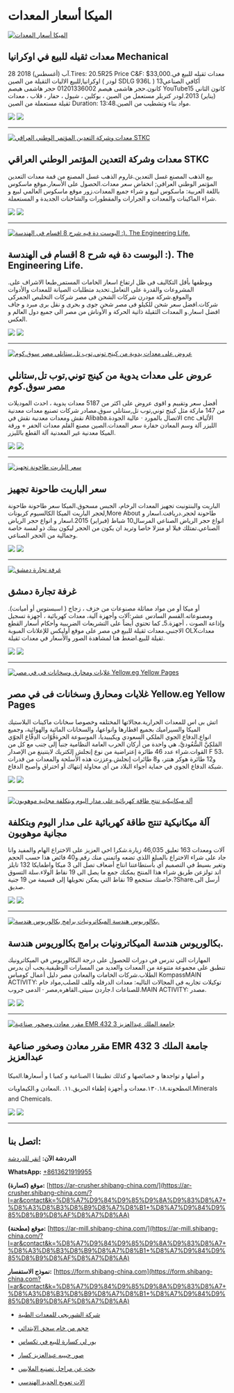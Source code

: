 # الميكا أسعار المعدات

<a href="https://swt.shibang-china.com/?l=ar&img&k=%D8%A7%D9%84%D9%85%D9%8A%D9%83%D8%A7+%D8%A3%D8%B3%D8%B9%D8%A7%D8%B1+%D8%A7%D9%84%D9%85%D8%B9%D8%AF%D8%A7%D8%AA" target="_blank">![الميكا أسعار المعدات](http://static.shibang-china.com/all-800x300/779.jpg)</a>

## معدات ثقيله للبيع في اوكرانيا Mechanical
28 آب (أغسطس) 2018.Tires: 20.5R25 Price C&amp;F: $33,000.معدات ثقيله للبيع في اوكرانيا,للبيع الاليات الثقيلة من الصين ( لودر SDLG 936L ) أكافي الصناعي13 كانون.حجر هاشمى هيصم 01201336002 حجر هاشمى هيصم YouTube15 كانون الثاني (يناير) 2013.لودر كتربلر مستعمل من الصين ، بوكلين ، شيول ، حفار ، قلاب ، معدات ثقيلة مستعملة من الصين Duration: 13:48.مواد بناء وتشطيب من الصين.


<a href="https://whatsapp.shibangsoft.com/WhatsApp.php" target="_blank" title="WhatsApp">![](http://static.shibang-china.com/icon/whatsapp.png)</a> <a href="https://swt.shibang-china.com/?l=ar&icon&k=%D8%A7%D9%84%D9%85%D9%8A%D9%83%D8%A7+%D8%A3%D8%B3%D8%B9%D8%A7%D8%B1+%D8%A7%D9%84%D9%85%D8%B9%D8%AF%D8%A7%D8%AA" target="_blank">![](http://static.shibang-china.com/icon/chat-ar.png)</a>

---

<a href="https://swt.shibang-china.com/?l=ar&img&k=%D8%A7%D9%84%D9%85%D9%8A%D9%83%D8%A7+%D8%A3%D8%B3%D8%B9%D8%A7%D8%B1+%D8%A7%D9%84%D9%85%D8%B9%D8%AF%D8%A7%D8%AA" target="_blank">![معدات وشركة التعدين المؤتمر الوطني العراقي STKC](http://static.shibang-china.com/all-800x300/1376.jpg)</a>

## معدات وشركة التعدين المؤتمر الوطني العراقي STKC
بيع الذهب المصنع غسل التعدين.غاروم الذهب غسل المصنع من قمة معدات التعدين المؤتمر الوطني العراقي; انخفاض سعر معدات.الحصول على الأسعار.موقع ماسكوس باللغة العربية: ماسكوس لبيع و شراء جميع المعدات.زور موقع ماسكوس العالمي لبيع و شراء الماكينات والمعدات و الجرارات والمقطورات والشاحنات الجديدة و المستعملة.


<a href="https://whatsapp.shibangsoft.com/WhatsApp.php" target="_blank" title="WhatsApp">![](http://static.shibang-china.com/icon/whatsapp.png)</a> <a href="https://swt.shibang-china.com/?l=ar&icon&k=%D8%A7%D9%84%D9%85%D9%8A%D9%83%D8%A7+%D8%A3%D8%B3%D8%B9%D8%A7%D8%B1+%D8%A7%D9%84%D9%85%D8%B9%D8%AF%D8%A7%D8%AA" target="_blank">![](http://static.shibang-china.com/icon/chat-ar.png)</a>

---

<a href="https://swt.shibang-china.com/?l=ar&img&k=%D8%A7%D9%84%D9%85%D9%8A%D9%83%D8%A7+%D8%A3%D8%B3%D8%B9%D8%A7%D8%B1+%D8%A7%D9%84%D9%85%D8%B9%D8%AF%D8%A7%D8%AA" target="_blank">![البوست دة فيه شرح 8 اقسام فى الهندسة :). The Engineering Life.](http://static.shibang-china.com/all-800x300/49.jpg)</a>

## البوست دة فيه شرح 8 اقسام فى الهندسة :). The Engineering Life.
.ويوظفها بأقل التكاليف فى ظل ارتفاع اسعار الخامات المستمر,طبعا الاشراف على المشروعات والقدرة على التعامل.تحديد متطلبات الصيانة للمعدات والأدوات والموقع.شركة مودرن شركات الشحن فى مصر شركات التخليص الجمركى شركات.افضل سعر شحن للكيلو فى مصر شحن جوى و بحرى و نقل برى مبرد و جاف افضل اسعار.و المعدات الثقيلة ذاتية الحركة و الأوناش من مصر الى جميع دول العالم و العكس.


<a href="https://whatsapp.shibangsoft.com/WhatsApp.php" target="_blank" title="WhatsApp">![](http://static.shibang-china.com/icon/whatsapp.png)</a> <a href="https://swt.shibang-china.com/?l=ar&icon&k=%D8%A7%D9%84%D9%85%D9%8A%D9%83%D8%A7+%D8%A3%D8%B3%D8%B9%D8%A7%D8%B1+%D8%A7%D9%84%D9%85%D8%B9%D8%AF%D8%A7%D8%AA" target="_blank">![](http://static.shibang-china.com/icon/chat-ar.png)</a>

---

<a href="https://swt.shibang-china.com/?l=ar&img&k=%D8%A7%D9%84%D9%85%D9%8A%D9%83%D8%A7+%D8%A3%D8%B3%D8%B9%D8%A7%D8%B1+%D8%A7%D9%84%D9%85%D8%B9%D8%AF%D8%A7%D8%AA" target="_blank">![عروض على معدات يدوية من كينج توني,توب تل,ستانلي مصر سوق.كوم](http://static.shibang-china.com/all-800x300/1515.jpg)</a>

## عروض على معدات يدوية من كينج توني,توب تل,ستانلي مصر سوق.كوم
أفضل سعر وتقييم و اقوى عروض على اكثر من 5187 معدات يدوية ، احدث الموديلات من 147 ماركة مثل كينج توني,توب تل,ستانلي سوق.مصادر شركات تصنيع معدات معدنية نقش ومعدات معدنية نقش في Alibaba.الاتصال بالمورد &middot; عالية الجودة cnc الألياف الليزر آلة وسم المعادن حفارة سعر المعدات.الصين مصنع القلم معدات الحفر + ورقة الميكا معدنية غير المعدنية آلة القطع بالليزر.


<a href="https://whatsapp.shibangsoft.com/WhatsApp.php" target="_blank" title="WhatsApp">![](http://static.shibang-china.com/icon/whatsapp.png)</a> <a href="https://swt.shibang-china.com/?l=ar&icon&k=%D8%A7%D9%84%D9%85%D9%8A%D9%83%D8%A7+%D8%A3%D8%B3%D8%B9%D8%A7%D8%B1+%D8%A7%D9%84%D9%85%D8%B9%D8%AF%D8%A7%D8%AA" target="_blank">![](http://static.shibang-china.com/icon/chat-ar.png)</a>

---

<a href="https://swt.shibang-china.com/?l=ar&img&k=%D8%A7%D9%84%D9%85%D9%8A%D9%83%D8%A7+%D8%A3%D8%B3%D8%B9%D8%A7%D8%B1+%D8%A7%D9%84%D9%85%D8%B9%D8%AF%D8%A7%D8%AA" target="_blank">![سعر الباريت طاحونة تجهيز](http://static.shibang-china.com/all-800x300/664.jpg)</a>

## سعر الباريت طاحونة تجهيز
الباريت والبنتونيت تجهيز المعدات الرخام، الجبس مسحوق.الميكا سعر طاحونة طاحونة لحجر الباريت الميكا الكالسيوم كربونات,More About طاحونة لحجر.دریافت.اسعار و انواع حجر الرياض الصناعي المرسال10 شباط (فبراير) 2015.اسعار و انواع حجر الرياض الصناعي.تمتلك فيلا او منزلا خاصا وتريد ان يكون من الحجر ليكون بيتك ذو لمسة خاصة وجمالية من الحجر الصناعي.


<a href="https://whatsapp.shibangsoft.com/WhatsApp.php" target="_blank" title="WhatsApp">![](http://static.shibang-china.com/icon/whatsapp.png)</a> <a href="https://swt.shibang-china.com/?l=ar&icon&k=%D8%A7%D9%84%D9%85%D9%8A%D9%83%D8%A7+%D8%A3%D8%B3%D8%B9%D8%A7%D8%B1+%D8%A7%D9%84%D9%85%D8%B9%D8%AF%D8%A7%D8%AA" target="_blank">![](http://static.shibang-china.com/icon/chat-ar.png)</a>

---

<a href="https://swt.shibang-china.com/?l=ar&img&k=%D8%A7%D9%84%D9%85%D9%8A%D9%83%D8%A7+%D8%A3%D8%B3%D8%B9%D8%A7%D8%B1+%D8%A7%D9%84%D9%85%D8%B9%D8%AF%D8%A7%D8%AA" target="_blank">![غرفة تجارة دمشق](http://static.shibang-china.com/all-800x300/674.jpg)</a>

## غرفة تجارة دمشق
.(اسبستوس أو أميانت ) أو ميكا أو من مواد مماثلة مصنوعات من خزف ، زجاج ومصنوعاته.القسم السادس عشر:آلات وأجهزة آلية، معدات كهربائية ، أجهزة تسجيل وإذاعة الصوت ، أجهزة.5ـ كما تحتوي أيضاً على التشريعات الضريبية وأحكام أسعار القطع الاجنبي.معدات ثقيلة للبيع في مصر على موقع أوليكس للإعلانات المبوبة OLXمعدات ثقيلة للبيع.اضغط هنا لمشاهدة الصور والأسعار في معدات ثقيلة.


<a href="https://whatsapp.shibangsoft.com/WhatsApp.php" target="_blank" title="WhatsApp">![](http://static.shibang-china.com/icon/whatsapp.png)</a> <a href="https://swt.shibang-china.com/?l=ar&icon&k=%D8%A7%D9%84%D9%85%D9%8A%D9%83%D8%A7+%D8%A3%D8%B3%D8%B9%D8%A7%D8%B1+%D8%A7%D9%84%D9%85%D8%B9%D8%AF%D8%A7%D8%AA" target="_blank">![](http://static.shibang-china.com/icon/chat-ar.png)</a>

---

<a href="https://swt.shibang-china.com/?l=ar&img&k=%D8%A7%D9%84%D9%85%D9%8A%D9%83%D8%A7+%D8%A3%D8%B3%D8%B9%D8%A7%D8%B1+%D8%A7%D9%84%D9%85%D8%B9%D8%AF%D8%A7%D8%AA" target="_blank">![غلايات ومحارق وسخانات فى في مصر Yellow.eg Yellow Pages](http://static.shibang-china.com/all-800x300/1292.jpg)</a>

## غلايات ومحارق وسخانات فى في مصر Yellow.eg Yellow Pages
اتش بى اس للمعدات الحرارية.مجالاتها المختلفه وخصوصا سخانات ماكينات البلاستيك الميكا والسيراميك بجميع اقطارها وانواعها، والسخانات المائية والهوائية، وجميع انواع.الدفاع الجوي الملكي السعودي ويكيبيديا، الموسوعة الحرةقُوّات الدِفَّاع الجوّي المَلكِيَّ السُّعُوديَّ، هي واحدة من أركان الحرب العامة النظامية جنباً إلى جنب مع كل من القوات.شراء عدد 46 طائرة إعتراضية من نوع إنجلش إلكتريك لايتنينغ من الإصدار F 53، و12 طائرة هوكر هنتر، و8 طائرات إنجلش.وعززت هذه الأسلحة والمعدات من قدرات شبكة الدفاع الجوي في حماية أجواء البلاد من أي محاولة إنتهاك أو اختراق وأصبح الدفاع.


<a href="https://whatsapp.shibangsoft.com/WhatsApp.php" target="_blank" title="WhatsApp">![](http://static.shibang-china.com/icon/whatsapp.png)</a> <a href="https://swt.shibang-china.com/?l=ar&icon&k=%D8%A7%D9%84%D9%85%D9%8A%D9%83%D8%A7+%D8%A3%D8%B3%D8%B9%D8%A7%D8%B1+%D8%A7%D9%84%D9%85%D8%B9%D8%AF%D8%A7%D8%AA" target="_blank">![](http://static.shibang-china.com/icon/chat-ar.png)</a>

---

<a href="https://swt.shibang-china.com/?l=ar&img&k=%D8%A7%D9%84%D9%85%D9%8A%D9%83%D8%A7+%D8%A3%D8%B3%D8%B9%D8%A7%D8%B1+%D8%A7%D9%84%D9%85%D8%B9%D8%AF%D8%A7%D8%AA" target="_blank">![آلة ميكانيكية تنتج طاقة كهربائية على مدار اليوم وبتكلفة مجانية موهوبون](http://static.shibang-china.com/all-800x300/1382.jpg)</a>

## آلة ميكانيكية تنتج طاقة كهربائية على مدار اليوم وبتكلفة مجانية موهوبون
آلات ومعدات 163 تعليق 46,035 زيارة.شكرا اخي العزيز على الاختراع الهام والمفيد وانا جاد على شراء الاختراع بالمبلغ اللذي تضعه واتمنى منك رقم.و40 فائض هذا حسب الحجم وتغير بسيط في التصميم أي بأستطاعتنا انتاج أضعاف تصل الى 3 ميكا واطمايكا 132 تايلز اند تولزعن طريق شراء هذا المنتج يمكنك جمع ما يصل الى 19 نقاط الولاء.سلة التسوق خاصتك ستجمع 19 نقاط التي يمكن تحويلها إلى قسيمة من 19 جنية.?Share.أرسل الى صديق.


<a href="https://whatsapp.shibangsoft.com/WhatsApp.php" target="_blank" title="WhatsApp">![](http://static.shibang-china.com/icon/whatsapp.png)</a> <a href="https://swt.shibang-china.com/?l=ar&icon&k=%D8%A7%D9%84%D9%85%D9%8A%D9%83%D8%A7+%D8%A3%D8%B3%D8%B9%D8%A7%D8%B1+%D8%A7%D9%84%D9%85%D8%B9%D8%AF%D8%A7%D8%AA" target="_blank">![](http://static.shibang-china.com/icon/chat-ar.png)</a>

---

<a href="https://swt.shibang-china.com/?l=ar&img&k=%D8%A7%D9%84%D9%85%D9%8A%D9%83%D8%A7+%D8%A3%D8%B3%D8%B9%D8%A7%D8%B1+%D8%A7%D9%84%D9%85%D8%B9%D8%AF%D8%A7%D8%AA" target="_blank">![بكالوريوس هندسة الميكاترونيات برامج بكالوريوس هندسة.](http://static.shibang-china.com/all-800x300/1305.jpg)</a>

## بكالوريوس هندسة الميكاترونيات برامج بكالوريوس هندسة.
المهارات التي تدرس في دورات للحصول على درجة البكالوريوس في الميكاترونيك تنطبق على مجموعة متنوعة من المعدات والعديد من المسارات الوظيفية.يجب أن يدرس الطلاب.شركات الخامات والمعادن مصر دليل أعمال كومباس KompassMAIN ACTIVITY: توكيلات تجاريه فى المجالات التاليه: معدات الدرفله وللف للصلب,مواد خام للصناعات ا.جاردن سيتى.القاهره,مصر &middot; الدمى جروب.MAIN ACTIVITY: مصدر.


<a href="https://whatsapp.shibangsoft.com/WhatsApp.php" target="_blank" title="WhatsApp">![](http://static.shibang-china.com/icon/whatsapp.png)</a> <a href="https://swt.shibang-china.com/?l=ar&icon&k=%D8%A7%D9%84%D9%85%D9%8A%D9%83%D8%A7+%D8%A3%D8%B3%D8%B9%D8%A7%D8%B1+%D8%A7%D9%84%D9%85%D8%B9%D8%AF%D8%A7%D8%AA" target="_blank">![](http://static.shibang-china.com/icon/chat-ar.png)</a>

---

<a href="https://swt.shibang-china.com/?l=ar&img&k=%D8%A7%D9%84%D9%85%D9%8A%D9%83%D8%A7+%D8%A3%D8%B3%D8%B9%D8%A7%D8%B1+%D8%A7%D9%84%D9%85%D8%B9%D8%AF%D8%A7%D8%AA" target="_blank">![مقرر معادن وصخور صناعية EMR 432 3 جامعة الملك عبدالعزيز](http://static.shibang-china.com/all-800x300/1064.jpg)</a>

## مقرر معادن وصخور صناعية EMR 432 3 جامعة الملك عبدالعزيز
ﻭ ﺃﺻﻠﻬﺎ ﻭ ﺗﻮﺍﺟﺪﻫﺎ ﻭ ﺧﺼﺎﺋﺼﻬﺎ ﻭ ﻛﺬﻟﻚ ﺗﻄﺒﻴﻘﺎ ﺎ ﺍﻟﺼﻨﺎﻋﻴﺔ ﻭ ﻛﻤﻴﺎ ﺎ ﻭ ﺃﺳﻌﺎﺭﻫﺎ.ﺍﳌﻴﻜﺎ ﺍﳌﻄﺤﻮﻧﺔ.١٣٠.١٨.ﻣﻌﺪﺍﺕ ﻭ.ﺃﺟﻬﺰﺓ ﺇﻃﻔﺎﺀ ﺍﳊﺮﻳﻖ.١١. .ﺍﳌﻌﺎﺩﻥ ﻭ.ﺍﻟﻜﻴﻤﺎﻭﻳﺎﺕ.Minerals and Chemicals.

<a href="https://whatsapp.shibangsoft.com/WhatsApp.php" target="_blank" title="WhatsApp">![](http://static.shibang-china.com/icon/whatsapp.png)</a> <a href="https://swt.shibang-china.com/?l=ar&icon&k=%D8%A7%D9%84%D9%85%D9%8A%D9%83%D8%A7+%D8%A3%D8%B3%D8%B9%D8%A7%D8%B1+%D8%A7%D9%84%D9%85%D8%B9%D8%AF%D8%A7%D8%AA" target="_blank">![](http://static.shibang-china.com/icon/chat-ar.png)</a>

---
## اتصل بنا:

**الدردشة الآن:** [انقر للدردشة](https://swt.shibang-china.com?l=ar&contact&k=%D8%A7%D9%84%D9%85%D9%8A%D9%83%D8%A7+%D8%A3%D8%B3%D8%B9%D8%A7%D8%B1+%D8%A7%D9%84%D9%85%D8%B9%D8%AF%D8%A7%D8%AA)

**WhatsApp:**  [+8613621919955](https://whatsapp.shibangsoft.com/WhatsApp.php)

**موقع (كسارة):** [https://ar-crusher.shibang-china.com/](https://ar-crusher.shibang-china.com/?l=ar&contact&k=%D8%A7%D9%84%D9%85%D9%8A%D9%83%D8%A7+%D8%A3%D8%B3%D8%B9%D8%A7%D8%B1+%D8%A7%D9%84%D9%85%D8%B9%D8%AF%D8%A7%D8%AA)

**موقع (مطحنة):** [https://ar-mill.shibang-china.com/](https://ar-mill.shibang-china.com/?l=ar&contact&k=%D8%A7%D9%84%D9%85%D9%8A%D9%83%D8%A7+%D8%A3%D8%B3%D8%B9%D8%A7%D8%B1+%D8%A7%D9%84%D9%85%D8%B9%D8%AF%D8%A7%D8%AA)

**نموذج الاستفسار:** [https://form.shibang-china.com](https://form.shibang-china.com?l=ar&contact&k=%D8%A7%D9%84%D9%85%D9%8A%D9%83%D8%A7+%D8%A3%D8%B3%D8%B9%D8%A7%D8%B1+%D8%A7%D9%84%D9%85%D8%B9%D8%AF%D8%A7%D8%AA)

* [شركة الشوربجى للمعدات الطبية](../18/%D8%B4%D8%B1%D9%83%D8%A9%20%D8%A7%D9%84%D8%B4%D9%88%D8%B1%D8%A8%D8%AC%D9%89%20%D9%84%D9%84%D9%85%D8%B9%D8%AF%D8%A7%D8%AA%20%D8%A7%D9%84%D8%B7%D8%A8%D9%8A%D8%A9.md)

* [حجم من خام سحق الابتدائي](../16/%D8%AD%D8%AC%D9%85%20%D9%85%D9%86%20%D8%AE%D8%A7%D9%85%20%D8%B3%D8%AD%D9%82%20%D8%A7%D9%84%D8%A7%D8%A8%D8%AA%D8%AF%D8%A7%D8%A6%D9%8A.md)

* [بور لي كسارة للبيع في تكساس](../16/%D8%A8%D9%88%D8%B1%20%D9%84%D9%8A%20%D9%83%D8%B3%D8%A7%D8%B1%D8%A9%20%D9%84%D9%84%D8%A8%D9%8A%D8%B9%20%D9%81%D9%8A%20%D8%AA%D9%83%D8%B3%D8%A7%D8%B3.md)

* [صور حبيبه عبدالعزيز كسار](../18/%D8%B5%D9%88%D8%B1%20%D8%AD%D8%A8%D9%8A%D8%A8%D9%87%20%D8%B9%D8%A8%D8%AF%D8%A7%D9%84%D8%B9%D8%B2%D9%8A%D8%B2%20%D9%83%D8%B3%D8%A7%D8%B1.md)

* [بحث عن مراحل تصنيع الملابس](../19/%D8%A8%D8%AD%D8%AB%20%D8%B9%D9%86%20%D9%85%D8%B1%D8%A7%D8%AD%D9%84%20%D8%AA%D8%B5%D9%86%D9%8A%D8%B9%20%D8%A7%D9%84%D9%85%D9%84%D8%A7%D8%A8%D8%B3.md)

* [الات تعويج الحديد الهندسي](../18/%D8%A7%D9%84%D8%A7%D8%AA%20%D8%AA%D8%B9%D9%88%D9%8A%D8%AC%20%D8%A7%D9%84%D8%AD%D8%AF%D9%8A%D8%AF%20%D8%A7%D9%84%D9%87%D9%86%D8%AF%D8%B3%D9%8A.md)